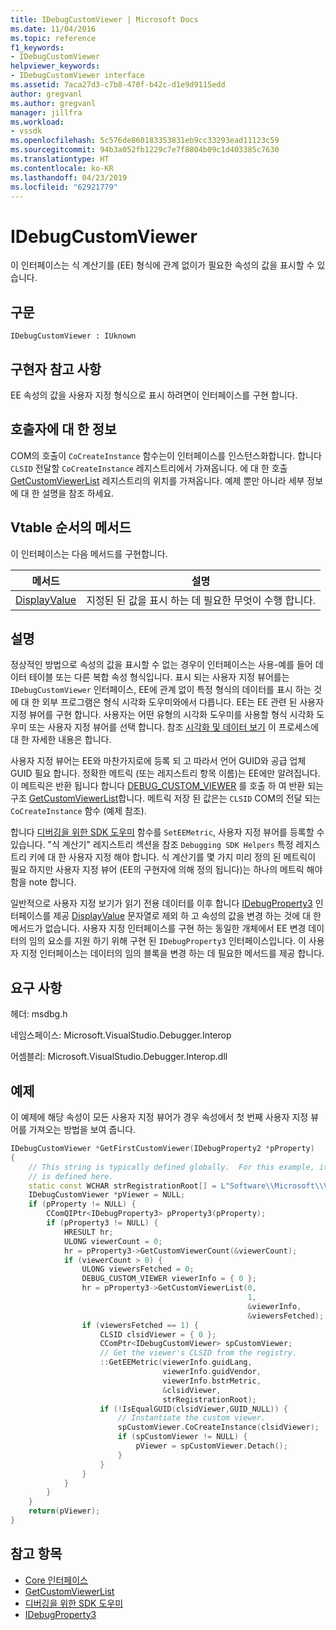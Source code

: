 ```yaml
---
title: IDebugCustomViewer | Microsoft Docs
ms.date: 11/04/2016
ms.topic: reference
f1_keywords:
- IDebugCustomViewer
helpviewer_keywords:
- IDebugCustomViewer interface
ms.assetid: 7aca27d3-c7b8-470f-b42c-d1e9d9115edd
author: gregvanl
ms.author: gregvanl
manager: jillfra
ms.workload:
- vssdk
ms.openlocfilehash: 5c576de860183353831eb9cc33293ead11123c59
ms.sourcegitcommit: 94b3a052fb1229c7e7f8804b09c1d403385c7630
ms.translationtype: HT
ms.contentlocale: ko-KR
ms.lasthandoff: 04/23/2019
ms.locfileid: "62921779"
---
```

# <a name="idebugcustomviewer"></a>IDebugCustomViewer
이 인터페이스는 식 계산기를 (EE) 형식에 관계 없이가 필요한 속성의 값을 표시할 수 있습니다.

## <a name="syntax"></a>구문

```
IDebugCustomViewer : IUknown
```

## <a name="notes-for-implementers"></a>구현자 참고 사항
EE 속성의 값을 사용자 지정 형식으로 표시 하려면이 인터페이스를 구현 합니다.

## <a name="notes-for-callers"></a>호출자에 대 한 정보
COM의 호출이 `CoCreateInstance` 함수는이 인터페이스를 인스턴스화합니다. 합니다 `CLSID` 전달할 `CoCreateInstance` 레지스트리에서 가져옵니다. 에 대 한 호출 [GetCustomViewerList](../../../extensibility/debugger/reference/idebugproperty3-getcustomviewerlist.md) 레지스트리의 위치를 가져옵니다. 예제 뿐만 아니라 세부 정보에 대 한 설명을 참조 하세요.

## <a name="methods-in-vtable-order"></a>Vtable 순서의 메서드
이 인터페이스는 다음 메서드를 구현합니다.

|메서드|설명|
|------------|-----------------|
|[DisplayValue](../../../extensibility/debugger/reference/idebugcustomviewer-displayvalue.md)|지정된 된 값을 표시 하는 데 필요한 무엇이 수행 합니다.|

## <a name="remarks"></a>설명
정상적인 방법으로 속성의 값을 표시할 수 없는 경우이 인터페이스는 사용-예를 들어 데이터 테이블 또는 다른 복합 속성 형식입니다. 표시 되는 사용자 지정 뷰어를는 `IDebugCustomViewer` 인터페이스, EE에 관계 없이 특정 형식의 데이터를 표시 하는 것에 대 한 외부 프로그램은 형식 시각화 도우미와에서 다릅니다. EE는 EE 관련 된 사용자 지정 뷰어를 구현 합니다. 사용자는 어떤 유형의 시각화 도우미를 사용할 형식 시각화 도우미 또는 사용자 지정 뷰어를 선택 합니다. 참조 [시각화 및 데이터 보기](../../../extensibility/debugger/visualizing-and-viewing-data.md) 이 프로세스에 대 한 자세한 내용은 합니다.

사용자 지정 뷰어는 EE와 마찬가지로에 등록 되 고 따라서 언어 GUID와 공급 업체 GUID 필요 합니다. 정확한 메트릭 (또는 레지스트리 항목 이름)는 EE에만 알려집니다. 이 메트릭은 반환 됩니다 합니다 [DEBUG_CUSTOM_VIEWER](../../../extensibility/debugger/reference/debug-custom-viewer.md) 를 호출 하 여 반환 되는 구조 [GetCustomViewerList](../../../extensibility/debugger/reference/idebugproperty3-getcustomviewerlist.md)합니다. 메트릭 저장 된 값은는 `CLSID` COM의 전달 되는 `CoCreateInstance` 함수 (예제 참조).

합니다 [디버깅을 위한 SDK 도우미](../../../extensibility/debugger/reference/sdk-helpers-for-debugging.md) 함수를 `SetEEMetric`, 사용자 지정 뷰어를 등록할 수 있습니다. "식 계산기" 레지스트리 섹션을 참조 `Debugging SDK Helpers` 특정 레지스트리 키에 대 한 사용자 지정 해야 합니다. 식 계산기를 몇 가지 미리 정의 된 메트릭이 필요 하지만 사용자 지정 뷰어 (EE의 구현자에 의해 정의 됩니다)는 하나의 메트릭 해야 함을 note 합니다.

일반적으로 사용자 지정 보기가 읽기 전용 데이터를 이후 합니다 [IDebugProperty3](../../../extensibility/debugger/reference/idebugproperty3.md) 인터페이스를 제공 [DisplayValue](../../../extensibility/debugger/reference/idebugcustomviewer-displayvalue.md) 문자열로 제외 하 고 속성의 값을 변경 하는 것에 대 한 메서드가 없습니다. 사용자 지정 인터페이스를 구현 하는 동일한 개체에서 EE 변경 데이터의 임의 요소를 지원 하기 위해 구현 된 `IDebugProperty3` 인터페이스입니다. 이 사용자 지정 인터페이스는 데이터의 임의 블록을 변경 하는 데 필요한 메서드를 제공 합니다.

## <a name="requirements"></a>요구 사항
헤더: msdbg.h

네임스페이스: Microsoft.VisualStudio.Debugger.Interop

어셈블리: Microsoft.VisualStudio.Debugger.Interop.dll

## <a name="example"></a>예제
이 예제에 해당 속성이 모든 사용자 지정 뷰어가 경우 속성에서 첫 번째 사용자 지정 뷰어를 가져오는 방법을 보여 줍니다.

```cpp
IDebugCustomViewer *GetFirstCustomViewer(IDebugProperty2 *pProperty)
{
    // This string is typically defined globally.  For this example, it
    // is defined here.
    static const WCHAR strRegistrationRoot[] = L"Software\\Microsoft\\VisualStudio\\8.0Exp";
    IDebugCustomViewer *pViewer = NULL;
    if (pProperty != NULL) {
        CComQIPtr<IDebugProperty3> pProperty3(pProperty);
        if (pProperty3 != NULL) {
            HRESULT hr;
            ULONG viewerCount = 0;
            hr = pProperty3->GetCustomViewerCount(&viewerCount);
            if (viewerCount > 0) {
                ULONG viewersFetched = 0;
                DEBUG_CUSTOM_VIEWER viewerInfo = { 0 };
                hr = pProperty3->GetCustomViewerList(0,
                                                     1,
                                                     &viewerInfo,
                                                     &viewersFetched);
                if (viewersFetched == 1) {
                    CLSID clsidViewer = { 0 };
                    CComPtr<IDebugCustomViewer> spCustomViewer;
                    // Get the viewer's CLSID from the registry.
                    ::GetEEMetric(viewerInfo.guidLang,
                                  viewerInfo.guidVendor,
                                  viewerInfo.bstrMetric,
                                  &clsidViewer,
                                  strRegistrationRoot);
                    if (!IsEqualGUID(clsidViewer,GUID_NULL)) {
                        // Instantiate the custom viewer.
                        spCustomViewer.CoCreateInstance(clsidViewer);
                        if (spCustomViewer != NULL) {
                            pViewer = spCustomViewer.Detach();
                        }
                    }
                }
            }
        }
    }
    return(pViewer);
}
```

## <a name="see-also"></a>참고 항목
- [Core 인터페이스](../../../extensibility/debugger/reference/core-interfaces.md)
- [GetCustomViewerList](../../../extensibility/debugger/reference/idebugproperty3-getcustomviewerlist.md)
- [디버깅을 위한 SDK 도우미](../../../extensibility/debugger/reference/sdk-helpers-for-debugging.md)
- [IDebugProperty3](../../../extensibility/debugger/reference/idebugproperty3.md)
